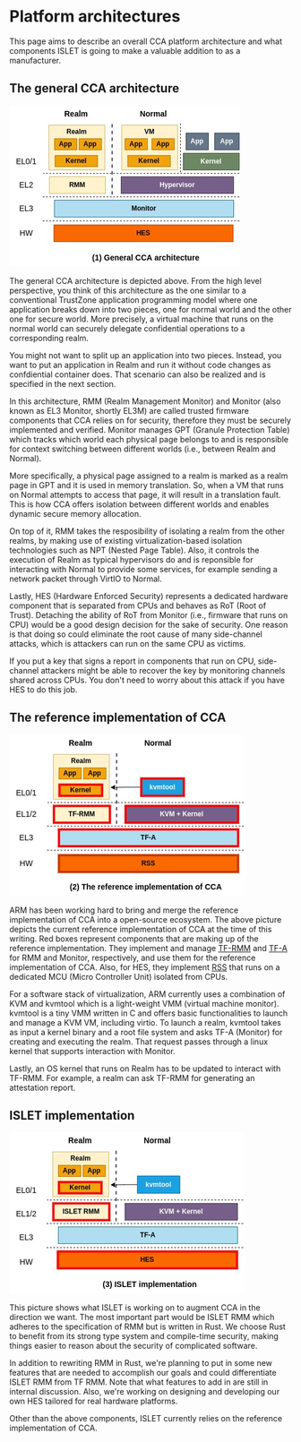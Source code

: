 # Platform architectures

This page aims to describe an overall CCA platform architecture and what components ISLET is going to make a valuable addition to as a manufacturer.

## The general CCA architecture

![diagram_1](./cca_diagram_1.jpg)

The general CCA architecture is depicted above. From the high level perspective, you think of this architecture as the one similar to a conventional TrustZone application programming model where one application breaks down into two pieces, one for normal world and the other one for secure world. More precisely, a virtual machine that runs on the normal world can securely delegate confidential operations to a corresponding realm.

You might not want to split up an application into two pieces. Instead, you want to put an application in Realm and run it without code changes as confdiential container does.
That scenario can also be realized and is specified in the next section.

In this architecture, RMM (Realm Management Monitor) and Monitor (also known as EL3 Monitor, shortly EL3M) are called trusted firmware components that CCA relies on for security, therefore they must be securely implemented and verified. Monitor manages GPT (Granule Protection Table) which tracks which world each physical page belongs to and is responsible for context switching between different worlds (i.e., between Realm and Normal).

More specifically, a physical page assigned to a realm is marked as a realm page in GPT and it is used in memory translation. So, when a VM that runs on Normal attempts to access that page, it will result in a translation fault. This is how CCA offers isolation between different worlds and enables dynamic secure memory allocation.

On top of it, RMM takes the resposibility of isolating a realm from the other realms, by making use of existing virtualization-based isolation technologies such as NPT (Nested Page Table). Also, it controls the execution of Realm as typical hypervisors do and is reponsible for interacting with Normal to provide some services, for example sending a network packet through VirtIO to Normal.

Lastly, HES (Hardware Enforced Security) represents a dedicated hardware component that is separated from CPUs and behaves as RoT (Root of Trust). Detaching the ability of RoT from Monitor (i.e., firmware that runs on CPU) would be a good design decision for the sake of security. One reason is that doing so could eliminate the root cause of many side-channel attacks, which is attackers can run on the same CPU as victims.

If you put a key that signs a report in components that run on CPU, side-channel attackers might be able to recover the key by monitoring channels shared across CPUs.
You don't need to worry about this attack if you have HES to do this job.

## The reference implementation of CCA

![diagram_2](./cca_diagram_2.jpg)

ARM has been working hard to bring and merge the reference implementation of CCA into a open-source ecosystem. The above picture depicts the current reference implementation of CCA at the time of this writing. Red boxes represent components that are making up of the reference implementation.
They implement and manage [TF-RMM](https://www.trustedfirmware.org/projects/tf-rmm/) and [TF-A](https://www.trustedfirmware.org/projects/tf-a/) for RMM and Monitor, respectively, and use them for the reference implementation of CCA.
Also, for HES, they implement [RSS](https://tf-m-user-guide.trustedfirmware.org/platform/arm/rss/readme.html) that runs on a dedicated MCU (Micro Controller Unit) isolated from CPUs.

For a software stack of virtualization, ARM currently uses a combination of KVM and kvmtool which is a light-weight VMM (virtual machine monitor). kvmtool is a tiny VMM written in C and offers basic functionalities to launch and manage a KVM VM, including virtio. To launch a realm, kvmtool takes as input a kernel binary and a root file system and asks TF-A (Monitor) for creating and executing the realm. That request passes through a linux kernel that supports interaction with Monitor. 

Lastly, an OS kernel that runs on Realm has to be updated to interact with TF-RMM. For example, a realm can ask TF-RMM for generating an attestation report.

## ISLET implementation

![diagram_3](./cca_diagram_3.jpg)

This picture shows what ISLET is working on to augment CCA in the direction we want. The most important part would be ISLET RMM which adheres to the specification of RMM but is written in Rust. We choose Rust to benefit from its strong type system and compile-time security, making things easier to reason about the security of complicated software.

In addition to rewriting RMM in Rust, we're planning to put in some new features that are needed to accomplish our goals and could differentiate ISLET RMM from TF RMM.
Note that what features to add in are still in internal discussion.
Also, we're working on designing and developing our own HES tailored for real hardware platforms.

Other than the above components, ISLET currently relies on the reference implementation of CCA.